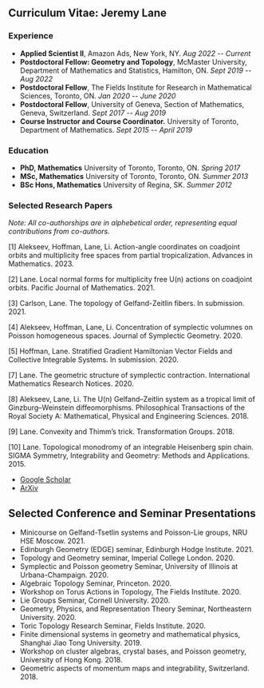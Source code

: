## Curriculum Vitae: Jeremy Lane


### Experience

- **Applied Scientist II**, Amazon Ads, New York, NY. *Aug 2022 -- Current*
- **Postdoctoral Fellow: Geometry and Topology**, McMaster University, Department of Mathematics and Statistics, Hamilton, ON. *Sept 2019 -- Aug 2022*
- **Postdoctoral Fellow**, The Fields Institute for Research in Mathematical Sciences, Toronto, ON. *Jan 2020 -- June 2020*
- **Postdoctoral Fellow**, University of Geneva, Section of Mathematics, Geneva, Switzerland. *Sept 2017 -- Aug 2019*
- **Course Instructor and Course Coordinator.** University of Toronto, Department of Mathematics. *Sept 2015 -- April 2019*

### Education

- **PhD, Mathematics** University of Toronto, Toronto, ON. *Spring 2017*
- **MSc, Mathematics** University of Toronto, Toronto, ON. *Summer 2013*
- **BSc Hons, Mathematics** University of Regina, SK. *Summer 2012*

### Selected Research Papers

*Note: All co-authorships are in alphebetical order, representing equal contributions from co-authors.*

[1] Alekseev, Hoffman, Lane, Li. Action-angle coordinates on coadjoint orbits and multiplicity free spaces from partial tropicalization. Advances in Mathematics. 2023.

[2] Lane. Local normal forms for multiplicity free U(n) actions on coadjoint orbits. Pacific Journal of Mathematics. 2021.

[3] Carlson, Lane. The topology of Gelfand-Zeitlin fibers. In submission. 2021. 

[4] Alekseev, Hoffman, Lane, Li. Concentration of symplectic volumnes on Poisson homogeneous spaces. Journal of Symplectic Geometry. 2020.

[5] Hoffman, Lane. Stratified Gradient Hamiltonian Vector Fields and Collective Integrable Systems. In submission.
2020.

[7] Lane. The geometric structure of symplectic contraction. International Mathematics Research Notices. 2020.

[8] Alekseev, Lane, Li. The U(n) Gelfand–Zeitlin system as a tropical limit of Ginzburg–Weinstein diffeomorphisms. Philosophical Transactions of the Royal Society A: Mathematical, Physical and Engineering Sciences. 2018.

[9] Lane. Convexity and Thimm’s trick. Transformation Groups. 2018.

[10] Lane. Topological monodromy of an integrable Heisenberg spin chain. SIGMA Symmetry, Integrability and Geometry: Methods and Applications. 2015.

- [Google Scholar](https://scholar.google.ca/citations?user=atcyxVwAAAAJ&hl=en)
- [ArXiv](https://arxiv.org/a/lane_j_2.html)


## Selected Conference and Seminar Presentations

- Minicourse on Gelfand-Tsetlin systems and Poisson-Lie groups, NRU HSE Moscow. 2021.
- Edinburgh Geometry (EDGE) seminar, Edinburgh Hodge Institute. 2021. 
- Topology and Geometry seminar, Imperial College London. 2020. 
- Symplectic and Poisson geometry Seminar, University of Illinois at Urbana-Champaign. 2020. 
- Algebraic Topology Seminar, Princeton. 2020.
- Workshop on Torus Actions in Topology, The Fields Institute. 2020.
- Lie Groups Seminar,  Cornell University. 2020.
- Geometry, Physics, and Representation Theory Seminar, Northeastern University. 2020.
- Toric Topology Research Seminar, Fields Institute. 2020.
- Finite dimensional systems in geometry and mathematical physics, Shanghai Jiao Tong University. 2019.
- Workshop on cluster algebras, crystal bases, and Poisson geometry, University of Hong Kong. 2018.
- Geometric aspects of momentum maps and integrability, Switzerland. 2018.
